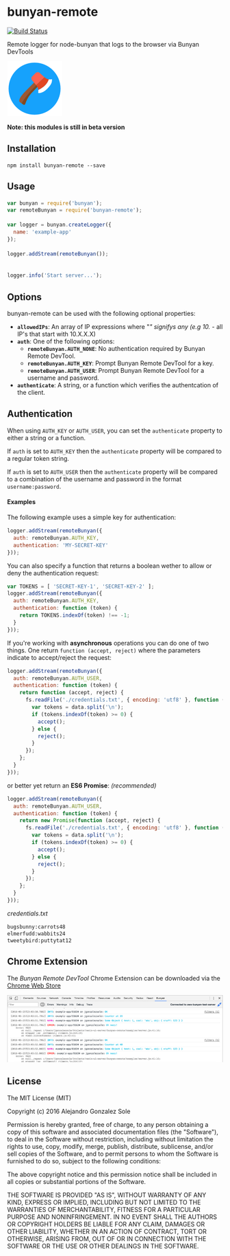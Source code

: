 # bunyan-remote

[![Build Status](https://travis-ci.org/guatedude2/bunyan-remote.svg?branch=master)](https://travis-ci.org/guatedude2/bunyan-remote)

Remote logger for node-bunyan that logs to the browser via Bunyan DevTools

![Bunyan Logo](https://raw.githubusercontent.com/guatedude2/bunyan-remote/master/chrome-extension/images/icon128.png)


**Note: this modules is still in beta version**

## Installation

```
npm install bunyan-remote --save
```

## Usage

```javascript
var bunyan = require('bunyan');
var remoteBunyan = require('bunyan-remote');

var logger = bunyan.createLogger({
  name: 'example-app'
});

logger.addStream(remoteBunyan());


logger.info('Start server...');

```

## Options

bunyan-remote can be used with the following optional properties:

* __`allowedIPs`__: An array of IP expressions where "*" signifys any (e.g 10.* - all IP's that start with 10.X.X.X)
* __`auth`__: One of the following options:
  * __`remoteBunyan.AUTH_NONE`__: No authentication required by Bunyan Remote DevTool.
  * __`remoteBunyan.AUTH_KEY`__: Prompt Bunyan Remote DevTool for a key.
  * __`remoteBunyan.AUTH_USER`__: Prompt Bunyan Remote DevTool for a username and password.
* __`authenticate`__: A string, or a function which verifies the authentcation of the client.


## Authentication

When using `AUTH_KEY` or `AUTH_USER`, you can set the `authenticate` property to either a string or a function.

If `auth` is set to `AUTH_KEY` then the `authenticate` property will be compared to a regular token string.

If `auth` is set to `AUTH_USER` then the `authenticate` property will be compared to a combination of the username and password in the format `username:password`.

#### Examples

The following example uses a simple key for authentication:

```javascript
logger.addStream(remoteBunyan({
  auth: remoteBunyan.AUTH_KEY,
  authentication: 'MY-SECRET-KEY'
}));
```

You can also specify a function that returns a boolean wether to allow or deny the authentication request:

```javascript
var TOKENS = [ 'SECRET-KEY-1', 'SECRET-KEY-2' ];
logger.addStream(remoteBunyan({
  auth: remoteBunyan.AUTH_KEY,
  authentication: function (token) {
    return TOKENS.indexOf(token) !== -1;
  }
}));
```

If you're working with **asynchronous** operations you can do one of two things. One return `function (accept, reject)` where the parameters indicate to accept/reject the request:

```javascript
logger.addStream(remoteBunyan({
  auth: remoteBunyan.AUTH_USER,
  authentication: function (token) {
    return function (accept, reject) {
      fs.readFile('./credentials.txt', { encoding: 'utf8' }, function (data) {
        var tokens = data.split('\n');
        if (tokens.indexOf(token) >= 0) {
          accept();
        } else {
          reject();
        }
      });
    };
  }
}));
```
or better yet return an **ES6 Promise**: *(recommended)*

```javascript
logger.addStream(remoteBunyan({
  auth: remoteBunyan.AUTH_USER,
  authentication: function (token) {
    return new Promise(function (accept, reject) {
      fs.readFile('./credentials.txt', { encoding: 'utf8' }, function (data) {
        var tokens = data.split('\n');
        if (tokens.indexOf(token) >= 0) {
          accept();
        } else {
          reject();
        }
      });
    };
  }
}));
```
*credentials.txt*

```
bugsbunny:carrots48
elmerfudd:wabbits24
tweetybird:puttytat12
```

## Chrome Extension

The *Bunyan Remote DevTool* Chrome Extension can be downloaded via the [Chrome Web Store](https://chrome.google.com/webstore/detail/bunyan-remote-devtool/njijbgiagjigbbdickepciiejglbcein)

![Bunyan Remote DevTool](https://raw.githubusercontent.com/guatedude2/bunyan-remote/master/logo/screenshot.jpg)

## License

The MIT License (MIT)

Copyright (c) 2016 Alejandro Gonzalez Sole

Permission is hereby granted, free of charge, to any person obtaining a copy
of this software and associated documentation files (the "Software"), to deal
in the Software without restriction, including without limitation the rights
to use, copy, modify, merge, publish, distribute, sublicense, and/or sell
copies of the Software, and to permit persons to whom the Software is
furnished to do so, subject to the following conditions:

The above copyright notice and this permission notice shall be included in all
copies or substantial portions of the Software.

THE SOFTWARE IS PROVIDED "AS IS", WITHOUT WARRANTY OF ANY KIND, EXPRESS OR
IMPLIED, INCLUDING BUT NOT LIMITED TO THE WARRANTIES OF MERCHANTABILITY,
FITNESS FOR A PARTICULAR PURPOSE AND NONINFRINGEMENT. IN NO EVENT SHALL THE
AUTHORS OR COPYRIGHT HOLDERS BE LIABLE FOR ANY CLAIM, DAMAGES OR OTHER
LIABILITY, WHETHER IN AN ACTION OF CONTRACT, TORT OR OTHERWISE, ARISING FROM,
OUT OF OR IN CONNECTION WITH THE SOFTWARE OR THE USE OR OTHER DEALINGS IN THE
SOFTWARE.

